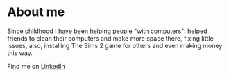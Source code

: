 # **About me**

Since childhood I have been helping people "with computers": helped friends to clean their computers and make more space there, fixing little issues, also, installing The Sims 2 game for others and even making money this way.

Find me on [LinkedIn](https://www.linkedin.com/in/vikontrimaite/)  
